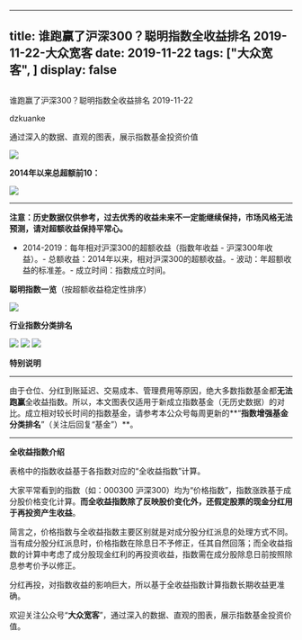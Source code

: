 
---
title:   谁跑赢了沪深300？聪明指数全收益排名 2019-11-22-大众宽客
date: 2019-11-22
tags: ["大众宽客", ]
display: false
---


## 



谁跑赢了沪深300？聪明指数全收益排名 2019-11-22




dzkuanke




通过深入的数据、直观的图表，展示指数基金投资价值


<img class="rich_pages js_insertlocalimg" data-ratio="0.5427350427350427" data-s="300,640" src="https://mmbiz.qpic.cn/mmbiz_png/PKw3FQPmhIhoJTcuH9sGTNEVsFxurQic59m40Gib7VVyXsHojA91usrwUd9EtbZ4f243dslerby9dvPph7wHeAgw/640?wx_fmt=png" data-type="png" data-w="936" style=""/>

**2014年以来总超额前10：**

**<img class="rich_pages js_insertlocalimg" data-ratio="0.5567685589519651" data-s="300,640" src="https://mmbiz.qpic.cn/mmbiz_png/PKw3FQPmhIhoJTcuH9sGTNEVsFxurQic5gevPj4aibtibFFsSktlIkgpVKKq7LnxDNupYr4IgZWBvh3JYl44xagyA/640?wx_fmt=png" data-type="png" data-w="916" style="letter-spacing: 0.544px;text-align: center;white-space: normal;background-color: rgb(255, 255, 255);"/>**

****

**注意：历史数据仅供参考，过去优秀的收益未来不一定能继续保持，市场风格无法预测，请对超额收益保持平常心。**
- 2014-2019：每年相对沪深300的超额收益（指数年收益 - 沪深300年收益）。- 总额收益：2014年以来，相对沪深300的超额收益。- 波动：年超额收益的标准差。- 成立时间：指数成立时间。




**聪明指数一览**（按超额收益稳定性排序）

<img class="rich_pages js_insertlocalimg" data-ratio="1.4180672268907564" data-s="300,640" src="https://mmbiz.qpic.cn/mmbiz_png/PKw3FQPmhIhoJTcuH9sGTNEVsFxurQic5PKicCu7ZDib8uGSrnRZ2HQjHI2dkH2clYzCFmKWIeJB8JjibxTxyDshBQ/640?wx_fmt=png" data-type="png" data-w="952" style=""/>





**行业指数分类排名**

<img class="rich_pages js_insertlocalimg" data-ratio="1.0570264765784114" data-s="300,640" src="https://mmbiz.qpic.cn/mmbiz_png/PKw3FQPmhIhoJTcuH9sGTNEVsFxurQic5Ev3kekynPr6iagFaVP9icDDZO4VEAnp7c9cHxZuhdhAmHQ3wa3ZLBRUw/640?wx_fmt=png" data-type="png" data-w="982" style=""/>



<img class="rich_pages js_insertlocalimg" data-ratio="0.679324894514768" data-s="300,640" src="https://mmbiz.qpic.cn/mmbiz_png/PKw3FQPmhIhoJTcuH9sGTNEVsFxurQic5CicA3gCicIIyFc6xRlLwLpmibe0aicVjHINMTvjicUibv9Yehpojwicynib8og/640?wx_fmt=png" data-type="png" data-w="948" style=""/>



<img class="rich_pages js_insertlocalimg" data-ratio="0.7350427350427351" data-s="300,640" src="https://mmbiz.qpic.cn/mmbiz_png/PKw3FQPmhIhoJTcuH9sGTNEVsFxurQic5sTuwrhRnicQQScNz82gIzeAlibjB1Tn3ggIHw0kNU2T6OO4icY37aX5pA/640?wx_fmt=png" data-type="png" data-w="936" style=""/>



**特别说明**

****

由于仓位、分红到账延迟、交易成本、管理费用等原因，绝大多数指数基金都**无法跑赢**全收益指数。所以，本文图表仅适用于新成立指数基金（无历史数据）的对比。成立相对较长时间的指数基金，请参考本公众号每周更新的**“****指数增强基金分类排名****”（关注后回复“基金”）**。



****

**全收益指数介绍**



表格中的指数收益基于各指数对应的“全收益指数”计算。



大家平常看到的指数（如：000300 沪深300）均为“价格指数”，指数涨跌基于成分股价格变化计算。**而全收益指数除了反映股价变化外，还假定股票的现金分红用于再投资产生收益**。



简言之，价格指数与全收益指数主要区别就是对成分股分红派息的处理方式不同。当有成分股分红派息时，价格指数在除息日不予修正，任其自然回落；而全收益指数的计算中考虑了成分股现金红利的再投资收益，指数需在成分股除息日前按照除息参考价予以修正。



分红再投，对指数收益的影响巨大，所以基于全收益指数计算指数长期收益更准确。





欢迎关注公众号“**大众宽客**”，通过深入的数据、直观的图表，展示指数基金投资价值。








